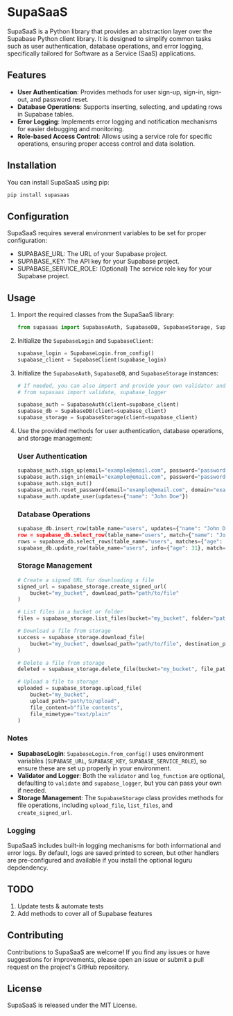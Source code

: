 # SupaSaaS

SupaSaaS is a Python library that provides an abstraction layer over the Supabase Python client library. It is designed to simplify common tasks such as user authentication, database operations, and error logging, specifically tailored for Software as a Service (SaaS) applications.

## Features

- **User Authentication**: Provides methods for user sign-up, sign-in, sign-out, and password reset.
- **Database Operations**: Supports inserting, selecting, and updating rows in Supabase tables.
- **Error Logging**: Implements error logging and notification mechanisms for easier debugging and monitoring.
- **Role-based Access Control**: Allows using a service role for specific operations, ensuring proper access control and data isolation.

## Installation

You can install SupaSaaS using pip:

```bash
pip install supasaas
```

## Configuration

SupaSaaS requires several environment variables to be set for proper configuration:

- SUPABASE_URL: The URL of your Supabase project.
- SUPABASE_KEY: The API key for your Supabase project.
- SUPABASE_SERVICE_ROLE: (Optional) The service role key for your Supabase project.

## Usage

1. Import the required classes from the SupaSaaS library:

    ```python
    from supasaas import SupabaseAuth, SupabaseDB, SupabaseStorage, SupabaseClient, SupabaseLogin
    ```

2. Initialize the `SupabaseLogin` and `SupabaseClient`:

    ```python
    supabase_login = SupabaseLogin.from_config()
    supabase_client = SupabaseClient(supabase_login)
    ```

3. Initialize the `SupabaseAuth`, `SupabaseDB`, and `SupabaseStorage` instances:

    ```python
    # If needed, you can also import and provide your own validator and logger
    # from supasaas import validate, supabase_logger

    supabase_auth = SupabaseAuth(client=supabase_client)
    supabase_db = SupabaseDB(client=supabase_client)
    supabase_storage = SupabaseStorage(client=supabase_client)
    ```

4. Use the provided methods for user authentication, database operations, and storage management:

   ### User Authentication

    ```python
    supabase_auth.sign_up(email="example@email.com", password="password123")
    supabase_auth.sign_in(email="example@email.com", password="password123")
    supabase_auth.sign_out()
    supabase_auth.reset_password(email="example@email.com", domain="example.com")
    supabase_auth.update_user(updates={"name": "John Doe"})
    ```

   ### Database Operations

    ```python
    supabase_db.insert_row(table_name="users", updates={"name": "John Doe", "age": 30"})
    row = supabase_db.select_row(table_name="users", match={"name": "John Doe"})
    rows = supabase_db.select_rows(table_name="users", matches={"age": [30, 40]})
    supabase_db.update_row(table_name="users", info={"age": 31}, match={"name": "John Doe"})
    ```

   ### Storage Management

    ```python
    # Create a signed URL for downloading a file
    signed_url = supabase_storage.create_signed_url(
        bucket="my_bucket", download_path="path/to/file"
    )
    
    # List files in a bucket or folder
    files = supabase_storage.list_files(bucket="my_bucket", folder="path/to/folder")
    
    # Download a file from storage
    success = supabase_storage.download_file(
        bucket="my_bucket", download_path="path/to/file", destination_path=Path("/local/path")
    )
    
    # Delete a file from storage
    deleted = supabase_storage.delete_file(bucket="my_bucket", file_path="path/to/file")
    
    # Upload a file to storage
    uploaded = supabase_storage.upload_file(
        bucket="my_bucket",
        upload_path="path/to/upload",
        file_content=b"file contents",
        file_mimetype="text/plain"
    )
    ```

### Notes

- **SupabaseLogin**: `SupabaseLogin.from_config()` uses environment variables (`SUPABASE_URL`, `SUPABASE_KEY`, `SUPABASE_SERVICE_ROLE`), so ensure these are set up properly in your environment.
- **Validator and Logger**: Both the `validator` and `log_function` are optional, defaulting to `validate` and `supabase_logger`, but you can pass your own if needed.
- **Storage Management**: The `SupabaseStorage` class provides methods for file operations, including `upload_file`, `list_files`, and `create_signed_url`.

### Logging

SupaSaaS includes built-in logging mechanisms for both informational and error logs. By default, logs are saved printed to screen, but other handlers are pre-configured and available if you install the optional loguru depdendency.

## TODO

1. Update tests & automate tests
2. Add methods to cover all of Supabase features

## Contributing

Contributions to SupaSaaS are welcome! If you find any issues or have suggestions for improvements, please open an issue or submit a pull request on the project's GitHub repository.

## License

SupaSaaS is released under the MIT License.
